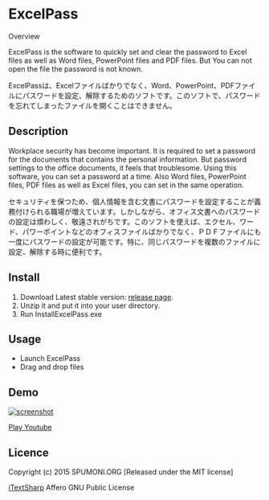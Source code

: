 ExcelPass
====

Overview

ExcelPass is the software to quickly set and clear the password to Excel files as well as Word files, PowerPoint files and PDF files. But You can not open the file the password is not known.

ExcelPassは、Excelファイルばかりでなく、Word、PowerPoint、PDFファイルにパスワードを設定、解除するためのソフトです。このソフトで、パスワードを忘れてしまったファイルを開くことはできません。

## Description

Workplace security has become important. It is required to set a password for the documents that contains the personal information. But password settings to the office documents, it feels that troublesome. Using this software, you can set a password at a time. Also Word files, PowerPoint files, PDF files as well as Excel files, you can set in the same operation. 

セキュリティを保つため、個人情報を含む文書にパスワードを設定することが義務付けられる職場が増えています。しかしながら、オフィス文書へのパスワードの設定は煩わしく、敬遠されがちです。このソフトを使えば、エクセル、ワード、パワーポイントなどのオフィスファイルばかりでなく、ＰＤＦファイルにも一度にパスワードの設定が可能です。特に、同じパスワードを複数のファイルに設定、解除する時に便利です。

## Install
1. Download Latest stable version: [release page](https://github.com/fukuyori/ExcelPass/releases).
2. Unzip it and put it into your user directory.
3. Run InstallExcelPass.exe

## Usage
- Launch ExcelPass
- Drag and drop files

## Demo
[![screenshot](https://pbs.twimg.com/media/CWVgL-BUsAA20H8.jpg)](https://www.youtube.com/watch?v=ClDzzc0L-50)

[Play Youtube](https://www.youtube.com/watch?v=ClDzzc0L-50)
## Licence

Copyright (c) 2015 SPUMONI.ORG
  [Released under the MIT license]

[iTextSharp](http://sourceforge.net/projects/itextsharp/)
  Affero GNU Public License
